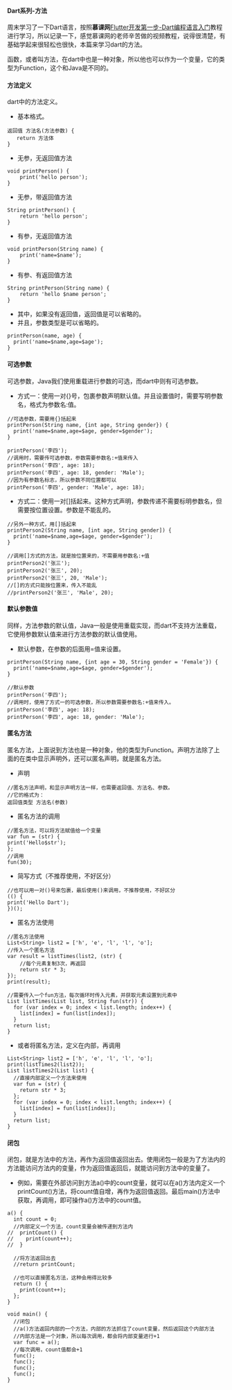 #### Dart系列-方法

周末学习了一下Dart语言，按照**慕课网**[Flutter开发第一步-Dart编程语言入门](https://www.imooc.com/learn/1035)教程进行学习，所以记录一下，感觉慕课网的老师辛苦做的视频教程，说得很清楚，有基础学起来很轻松也很快，本篇来学习dart的方法。

函数，或者叫方法，在dart中也是一种对象，所以他也可以作为一个变量，它的类型为Function，这个和Java是不同的。

#### 方法定义

dart中的方法定义。

- 基本格式。

```
返回值 方法名(方法参数) {
   return 方法体
}
```

- 无参，无返回值方法

```
void printPerson() {
	print('hello person');
}
```

- 无参，带返回值方法

```
String printPerson() {
	return 'hello person';
}
```

- 有参，无返回值方法

```
void printPerson(String name) {
	print('name=$name');
}
```

- 有参、有返回值方法

```
String printPerson(String name) {
	return 'hello $name person';
}
```

- 其中，如果没有返回值，返回值是可以省略的。
- 并且，参数类型是可以省略的。

```
printPerson(name, age) {
  print('name=$name,age=$age');
}
```

#### 可选参数

可选参数，Java我们使用重载进行参数的可选，而dart中则有可选参数。

- 方式一：使用一对{}号，包裹参数声明默认值。并且设置值时，需要写明参数名，格式为参数名:值。

```
//可选参数，需要用{}括起来
printPerson(String name, {int age, String gender}) {
  print('name=$name,age=$age, gender=$gender');
}

printPerson('李四');
//调用时，需要传可选参数，参数需要参数名:+值来传入
printPerson('李四', age: 18);
printPerson('李四', age: 18, gender: 'Male');
//因为有参数名标志，所以参数不同位置都可以
printPerson('李四', gender: 'Male', age: 18);
```

- 方式二：使用一对[]括起来。这种方式声明，参数传递不需要标明参数名，但需要按位置设置。参数是不能乱的。

```
//另外一种方式，用[]括起来
printPerson2(String name, [int age, String gender]) {
  print('name=$name,age=$age, gender=$gender');
}

//调用[]方式的方法，就是按位置来的，不需要用参数名:+值
printPerson2('张三');
printPerson2('张三', 20);
printPerson2('张三', 20, 'Male');
//[]的方式只能按位置来，传入不能乱
//printPerson2('张三', 'Male', 20);
```

#### 默认参数值

同样，方法参数的默认值，Java一般是使用重载实现，而dart不支持方法重载，它使用参数默认值来进行方法参数的默认值使用。

- 默认参数，在参数的后面用=值来设置。

```
printPerson(String name, {int age = 30, String gender = 'Female'}) {
  print('name=$name,age=$age, gender=$gender');
}

//默认参数
printPerson('李四');
//调用时，使用了方式一的可选参数，所以参数需要参数名:+值来传入。
printPerson('李四', age: 18);
printPerson('李四', age: 18, gender: 'Male');
```

#### 匿名方法

匿名方法，上面说到方法也是一种对象，他的类型为Function。声明方法除了上面的在类中显示声明外，还可以匿名声明，就是匿名方法。

- 声明

```
//匿名方法声明，和显示声明方法一样，也需要返回值、方法名、参数。
//它的格式为：
返回值类型 方法名(参数)
```

- 匿名方法的调用

```
//匿名方法，可以将方法赋值给一个变量
var fun = (str) {
print('Hello$str');
};
//调用
fun(30);
```

- 简写方式（不推荐使用，不好区分）

```
//也可以用一对()号来包裹，最后使用()来调用，不推荐使用，不好区分
(() {
print('Hello Dart');
})();
```

- 匿名方法使用

```
//匿名方法使用
List<String> list2 = ['h', 'e', 'l', 'l', 'o'];
//传入一个匿名方法
var result = listTimes(list2, (str) {
	//每个元素复制3次，再返回
	return str * 3;
});
print(result);

//需要传入一个fun方法，每次循环时传入元素，并获取元素设置到元素中
List listTimes(List list, String fun(str)) {
  for (var index = 0; index < list.length; index++) {
    list[index] = fun(list[index]);
  }
  return list;
}
```

- 或者将匿名方法，定义在内部，再调用

```
List<String> list2 = ['h', 'e', 'l', 'l', 'o'];
print(listTimes2(list2));
List listTimes2(List list) {
  //直接内部定义一个方法来使用
  var fun = (str) {
    return str * 3;
  };
  for (var index = 0; index < list.length; index++) {
    list[index] = fun(list[index]);
  }
  return list;
}
```

#### 闭包

闭包，就是方法中的方法，再作为返回值返回出去。使用闭包一般是为了方法内的方法能访问方法内的变量，作为返回值返回后，就能访问到方法中的变量了。

- 例如，需要在外部访问到方法a()中的count变量，就可以在a()方法内定义一个printCount()方法，将count值自增，再作为返回值返回。最后main()方法中获取，再调用，即可操作a()方法中的count值。

```
a() {
  int count = 0;
  //内部定义一个方法，count变量会被传递到方法内
//  printCount() {
//    print(count++);
//  }

  //将方法返回出去
  //return printCount;

  //也可以直接匿名方法，这种会用得比较多
  return () {
    print(count++);
  };
}

void main() {
  //闭包
  //a()方法返回内部的一个方法，内部的方法抓住了count变量，然后返回这个内部方法
  //内部方法是一个对象，所以每次调用，都会将内部变量进行+1
  var func = a();
  //每次调用，count值都会+1
  func();
  func();
  func();
  func();
}
```